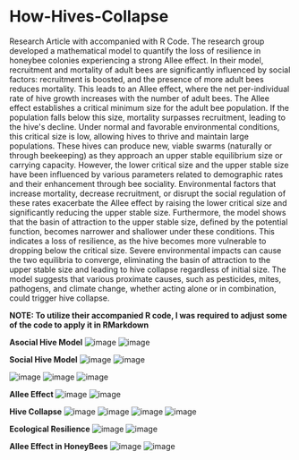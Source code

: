 # How-Hives-Collapse
Research Article with accompanied with R Code.
 The research group developed a mathematical model to quantify the loss of resilience in honeybee colonies experiencing a strong Allee effect. In their model, recruitment and mortality of adult bees are significantly influenced by social factors: recruitment is boosted, and the presence of more adult bees reduces mortality. This leads to an Allee effect, where the net per-individual rate of hive growth increases with the number of adult bees.
The Allee effect establishes a critical minimum size for the adult bee population. If the population falls below this size, mortality surpasses recruitment, leading to the hive's decline. Under normal and favorable environmental conditions, this critical size is low, allowing hives to thrive and maintain large populations. These hives can produce new, viable swarms (naturally or through beekeeping) as they approach an upper stable equilibrium size or carrying capacity.
However, the lower critical size and the upper stable size have been influenced by various parameters related to demographic rates and their enhancement through bee sociality. Environmental factors that increase mortality, decrease recruitment, or disrupt the social regulation of these rates exacerbate the Allee effect by raising the lower critical size and significantly reducing the upper stable size.
Furthermore, the model shows that the basin of attraction to the upper stable size, defined by the potential function, becomes narrower and shallower under these conditions. This indicates a loss of resilience, as the hive becomes more vulnerable to dropping below the critical size. Severe environmental impacts can cause the two equilibria to converge, eliminating the basin of attraction to the upper stable size and leading to hive collapse regardless of initial size.
The model suggests that various proximate causes, such as pesticides, mites, pathogens, and climate change, whether acting alone or in combination, could trigger hive collapse.



**NOTE:  To utilize their accompanied R code, I was required to adjust some of the code to apply it in RMarkdown**

**Asocial Hive Model**
![image](https://github.com/ecruz0369/How-Hives-Collapse/assets/143051028/983ca6f2-8b9f-4f5f-b7e7-c12cdd634022)
![image](https://github.com/ecruz0369/How-Hives-Collapse/assets/143051028/c2ddc9c2-c5af-4289-84b6-8f2631c0fccc)

**Social Hive Model**
![image](https://github.com/ecruz0369/How-Hives-Collapse/assets/143051028/564538ae-a970-4cf4-a95e-628b7ebcb374)
![image](https://github.com/ecruz0369/How-Hives-Collapse/assets/143051028/3e515684-5a03-4153-93a4-37fdfe889e26)

![image](https://github.com/ecruz0369/How-Hives-Collapse/assets/143051028/e5c83bd9-76a8-4d0e-8445-4d953ddadfe9)
![image](https://github.com/ecruz0369/How-Hives-Collapse/assets/143051028/b1aec037-198e-48ed-8928-7d163e99da50)
![image](https://github.com/ecruz0369/How-Hives-Collapse/assets/143051028/be6c4ce7-fc09-4eb3-90e2-1259494f0649)

**Allee Effect**
![image](https://github.com/ecruz0369/How-Hives-Collapse/assets/143051028/5e3df83c-2a59-4894-8db0-3193a71d5589)
![image](https://github.com/ecruz0369/How-Hives-Collapse/assets/143051028/ee596ddd-bee1-4c6b-8447-610e3893f8ae)

**Hive Collapse**
![image](https://github.com/ecruz0369/How-Hives-Collapse/assets/143051028/cf6bfb6b-70ce-4909-a5c4-8b625e6799b3)
![image](https://github.com/ecruz0369/How-Hives-Collapse/assets/143051028/cc86c304-f67a-4815-adc4-61176e315620)
![image](https://github.com/ecruz0369/How-Hives-Collapse/assets/143051028/6050b94a-25c3-44b3-a079-aa11584d684f)
![image](https://github.com/ecruz0369/How-Hives-Collapse/assets/143051028/308cc05a-0164-43ee-8940-8c75627f4fff)

**Ecological Resilience**
![image](https://github.com/ecruz0369/How-Hives-Collapse/assets/143051028/6ab58fbf-6e7b-46e8-9a92-ea490c4ab442)
![image](https://github.com/ecruz0369/How-Hives-Collapse/assets/143051028/7bc543d1-de7f-47d0-bac8-05c5eb1fe471)

**Allee Effect in HoneyBees**
![image](https://github.com/ecruz0369/How-Hives-Collapse/assets/143051028/022c6e44-4cd5-4395-9b34-3fb4b0a0de76)
![image](https://github.com/ecruz0369/How-Hives-Collapse/assets/143051028/c0620b21-d420-4eae-b404-fa6da16caf34)











